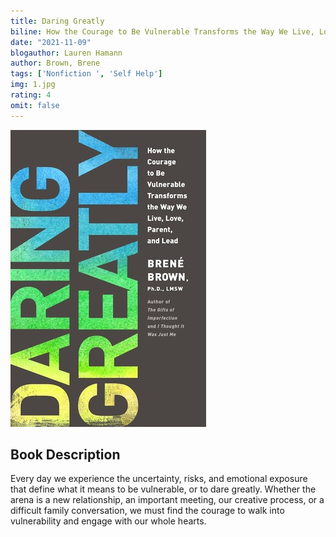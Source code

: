 ```yaml
---
title: Daring Greatly
biline: How the Courage to Be Vulnerable Transforms the Way We Live, Love, Parent, and Lead
date: "2021-11-09"
blogauthor: Lauren Hamann
author: Brown, Brene
tags: ['Nonfiction ', 'Self Help']
img: 1.jpg
rating: 4
omit: false
---
```


![Book Cover](1.jpg)


## Book Description 

Every day we experience the uncertainty, risks, and emotional exposure that define what it means to be vulnerable, or to dare greatly. Whether the arena is a new relationship, an important meeting, our creative process, or a difficult family conversation, we must find the courage to walk into vulnerability and engage with our whole hearts.